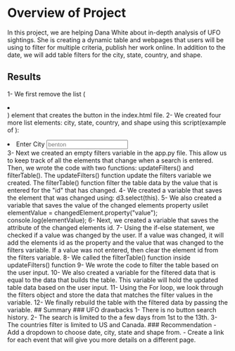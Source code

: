 # Overview of Project
In this project, we are helping Dana White about in-depth analysis of UFO sightings. She is creating a dynamic table and webpages that users will be using to filter for multiple criteria, publish her work online. In addition to the date, we will add table filters for the city, state, country, and shape.
## Results
1- We first remove the list (<li></li>) element that creates the button in the index.html file.
2- We created four more list elements: city, state, country, and shape using this script(example of ):
<li class ="bg-dark">
   <label for = "city">Enter City</label>
   <input type="text" placeholder="benton" id="city" />
</li>
3- Next we created an empty filters variable in the app.py file. This allow us to keep track of all the elements that change when a search is entered. Then, we wrote the code with two functions: updateFilters() and filterTable().
The updateFilters() function update the filters variable we created.
The filterTable() function filter the table data by the value that is entered for the "id" that has changed.
4- We created a variable that saves the element that was changed using: d3.select(this).
5- We also created a variable that saves the value of the changed elements property 
usilet elementValue = changedElement.property("value");
                       console.log(elementValue);
6- Next, we created a variable that saves the attribute of the changed elements id.
7- Using the if-else statement, we checked if a value was changed by the user. If a value was changed, it will add the elements id as the property and the value that was changed to the filters variable. If a value was not entered, then clear the element id from the filters variable.
8- We called the filterTable() function inside updateFilters() function 
9- We wrote the code to filter the table based on the user input.
10- We also created a variable for the filtered data that is equal to the data that builds the table. This variable will hold the updated table data based on the user input.
11- Using the For loop, we look through the filters object and store the data that matches the filter values in the variable.
12- We finally rebuild the table with the filtered data by passing the variable. 
## Summary
### UFO drawbacks
1- There is no button search history.
2- The search is limited to the a few days from 1st to the 13th.
3- The countries filter is limited to US and Canada.
### Recommendation
- Add a dropdown to choose date, city, state and shape from.
- Create a link for each event that will give you more details on a different page.
